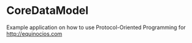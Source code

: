# CoreDataModel
Example application on how to use Protocol-Oriented Programming for http://equinocios.com
